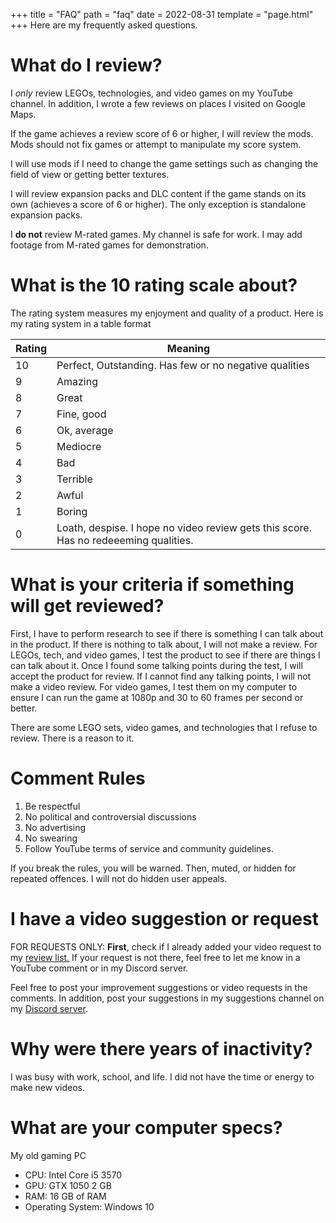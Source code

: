 +++
title = "FAQ"
path = "faq"
date = 2022-08-31
template = "page.html"
+++
Here are my frequently asked questions.
# What do I review?
I *only* review LEGOs, technologies, and video games on my YouTube channel. In addition, I wrote a few reviews on places I visited on Google Maps.

If the game achieves a review score of 6 or higher, I will review the mods. Mods should not fix games or attempt to manipulate my score system.

I will use mods if I need to change the game settings such as changing the field of view or getting better textures.

I will review expansion packs and DLC content if the game stands on its own (achieves a score of 6 or higher). The only exception is standalone expansion packs.

I **do not** review M-rated games. My channel is safe for work. I may add footage from M-rated games for demonstration.

# What is the 10 rating scale about?
The rating system measures my enjoyment and quality of a product. Here is my rating system in a table format

| Rating | Meaning |
| --- | --- |
| 10 | Perfect, Outstanding. Has few or no negative qualities |
| 9 | Amazing |
| 8 | Great |
| 7 | Fine, good |
| 6 | Ok, average |
| 5 | Mediocre |
| 4 | Bad |
| 3 | Terrible |
| 2 | Awful |
| 1 | Boring |
| 0 | Loath, despise. I hope no video review gets this score. Has no redeeeming qualities. |


# What is your criteria if something will get reviewed?
First, I have to perform research to see if there is something I can talk about in the product. If there is nothing to talk about, I will not make a review.
For LEGOs, tech, and video games, I test the product to see if there are things I can talk about it. Once I found some talking points during the test, I will accept the product for review. If I cannot find any talking points, I  will not make a video review. For video games, I test them on my computer to ensure I can run the game at 1080p and 30 to 60 frames per second or better.

There are some LEGO sets, video games, and technologies that I refuse to review. There is a reason to it.

# Comment Rules
1. Be respectful
2. No political and controversial discussions
3. No advertising
4. No swearing
5. Follow YouTube terms of service and community guidelines.

If you break the rules, you will be warned. Then, muted, or hidden for repeated offences. I will not do hidden user appeals.

# I have a video suggestion or request
FOR REQUESTS ONLY: **First**, check if I already added your video request to my [review list.](https://docs.google.com/spreadsheets/d/e/2PACX-1vSWIyo2ktAkKEQqLVwAdy3DvQLO9YzbPntU65-13nfNvZa-d5ohtd5lHEiijEz_erW8qeKwlS7wuoYW/pubhtml) If your request is not there, feel free to let me know in a YouTube comment or in my Discord server.

Feel free to post your improvement suggestions or video requests in the comments. In addition, post your suggestions in my suggestions channel on my [Discord server](https://discord.gg/K9BdChUCMN).

# Why were there years of inactivity?
I was busy with work, school, and life. I did not have the time or energy to make new videos.

# What are your computer specs?
My old gaming PC
- CPU: Intel Core i5 3570
- GPU: GTX 1050 2 GB
- RAM: 16 GB of RAM
- Operating System: Windows 10

